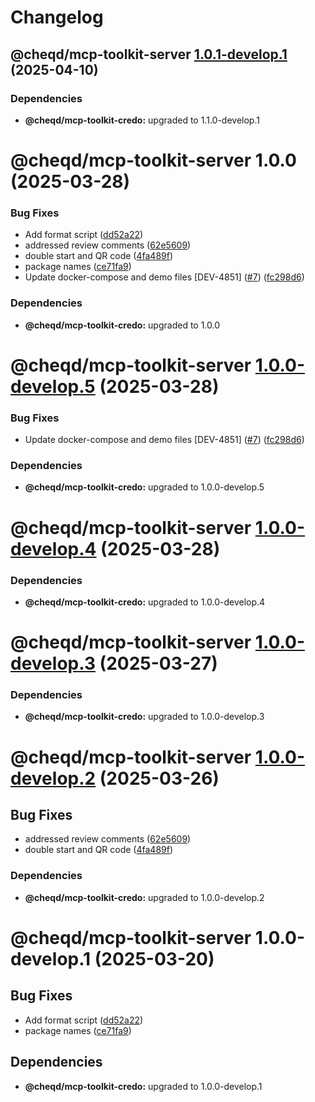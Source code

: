 # Changelog

## @cheqd/mcp-toolkit-server [1.0.1-develop.1](https://github.com/cheqd/mcp-toolkit/compare/@cheqd/mcp-toolkit-server@1.0.0...@cheqd/mcp-toolkit-server@1.0.1-develop.1) (2025-04-10)





### Dependencies

* **@cheqd/mcp-toolkit-credo:** upgraded to 1.1.0-develop.1

# @cheqd/mcp-toolkit-server 1.0.0 (2025-03-28)


### Bug Fixes

* Add format script ([dd52a22](https://github.com/cheqd/mcp-toolkit/commit/dd52a22b491a50e8ebbfb37e0c80bffe08082d4e))
* addressed review comments ([62e5609](https://github.com/cheqd/mcp-toolkit/commit/62e56096c211d3d52bfa2dd77183ed5793425279))
* double start and QR code ([4fa489f](https://github.com/cheqd/mcp-toolkit/commit/4fa489f75103c6e45209b230533ec11d00f22307))
* package names ([ce71fa9](https://github.com/cheqd/mcp-toolkit/commit/ce71fa98fcc6941a81f6d5b83866513fd0712458))
* Update docker-compose and demo files [DEV-4851] ([#7](https://github.com/cheqd/mcp-toolkit/issues/7)) ([fc298d6](https://github.com/cheqd/mcp-toolkit/commit/fc298d61f66d1f731486900915c5e16530f5b2d9))





### Dependencies

* **@cheqd/mcp-toolkit-credo:** upgraded to 1.0.0

# @cheqd/mcp-toolkit-server [1.0.0-develop.5](https://github.com/cheqd/mcp-toolkit/compare/@cheqd/mcp-toolkit-server@1.0.0-develop.4...@cheqd/mcp-toolkit-server@1.0.0-develop.5) (2025-03-28)


### Bug Fixes

* Update docker-compose and demo files [DEV-4851] ([#7](https://github.com/cheqd/mcp-toolkit/issues/7)) ([fc298d6](https://github.com/cheqd/mcp-toolkit/commit/fc298d61f66d1f731486900915c5e16530f5b2d9))





### Dependencies

* **@cheqd/mcp-toolkit-credo:** upgraded to 1.0.0-develop.5

# @cheqd/mcp-toolkit-server [1.0.0-develop.4](https://github.com/cheqd/mcp-toolkit/compare/@cheqd/mcp-toolkit-server@1.0.0-develop.3...@cheqd/mcp-toolkit-server@1.0.0-develop.4) (2025-03-28)





### Dependencies

* **@cheqd/mcp-toolkit-credo:** upgraded to 1.0.0-develop.4

# @cheqd/mcp-toolkit-server [1.0.0-develop.3](https://github.com/cheqd/mcp-toolkit/compare/@cheqd/mcp-toolkit-server@1.0.0-develop.2...@cheqd/mcp-toolkit-server@1.0.0-develop.3) (2025-03-27)





### Dependencies

* **@cheqd/mcp-toolkit-credo:** upgraded to 1.0.0-develop.3

# @cheqd/mcp-toolkit-server [1.0.0-develop.2](https://github.com/cheqd/mcp-toolkit/compare/@cheqd/mcp-toolkit-server@1.0.0-develop.1...@cheqd/mcp-toolkit-server@1.0.0-develop.2) (2025-03-26)


## Bug Fixes

* addressed review comments ([62e5609](https://github.com/cheqd/mcp-toolkit/commit/62e56096c211d3d52bfa2dd77183ed5793425279))
* double start and QR code ([4fa489f](https://github.com/cheqd/mcp-toolkit/commit/4fa489f75103c6e45209b230533ec11d00f22307))





### Dependencies

* **@cheqd/mcp-toolkit-credo:** upgraded to 1.0.0-develop.2

# @cheqd/mcp-toolkit-server 1.0.0-develop.1 (2025-03-20)


## Bug Fixes

* Add format script ([dd52a22](https://github.com/cheqd/mcp-toolkit/commit/dd52a22b491a50e8ebbfb37e0c80bffe08082d4e))
* package names ([ce71fa9](https://github.com/cheqd/mcp-toolkit/commit/ce71fa98fcc6941a81f6d5b83866513fd0712458))

## Dependencies

* **@cheqd/mcp-toolkit-credo:** upgraded to 1.0.0-develop.1
